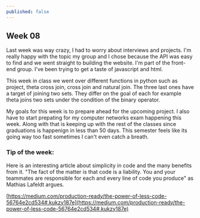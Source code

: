 ```yaml
---
published: false
---
```

## Week 08


Last week was way crazy, I had to worry about interviews and projects. I'm really happy with the topic my group and I chose because the API was easy to find and we went straight to building the website. 
I'm part of the front-end group. I've been trying to get a taste of javascript and html. 

This week in class we went over different functions in python such as project, theta cross join, cross join and natural join. The three last ones have a target of joining two sets. They differ on the goal of each for example theta joins two sets under the condition of the binary operator.
 
My goals for this week is to prepare ahead for the upcoming project. I also have to start prepating for my computer networks exam happening this week. Along with that is keeping up with the rest of the classes since graduations is happenign in less than 50 days. This semester feels like its going way too fast sometimes I can't even catch a breath. 

### Tip of the week:

Here is an interesting article about simplicity in code and the many benefits from it. 
"The fact of the matter is that code is a liability. You and your teammates are responsible for each and every line of code you produce" as Mathias Lafeldt argues. 

[https://medium.com/production-ready/the-power-of-less-code-56764e2cd534#.kukzy187e](https://medium.com/production-ready/the-power-of-less-code-56764e2cd534#.kukzy187e)
